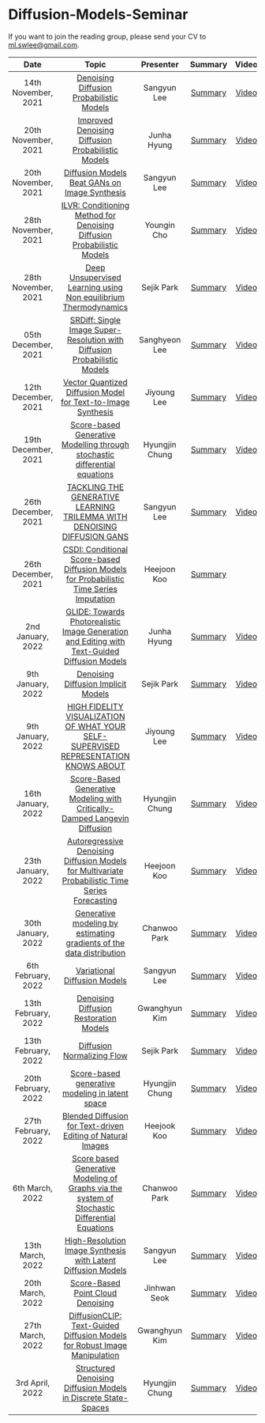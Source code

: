 # Diffusion-Models-Seminar

If you want to join the reading group, please send your CV to ml.swlee@gmail.com.



|       Date       | Topic | Presenter | Summary | Video |
|:----------------:|:----------------------------------------:|:----------:|:------:|:------:
| 14th November, 2021 | [Denoising Diffusion Probabilistic Models](https://arxiv.org/abs/2006.11239) | Sangyun Lee | [Summary](https://sang-yun-lee.notion.site/Denoising-Diffusion-Probabilistic-Models-ade353a9abaa41d98c3ae2c18b52c129) | [Video](https://youtu.be/sNkVRr56MtI)
| 20th November, 2021 | [Improved Denoising Diffusion Probabilistic Models](https://arxiv.org/abs/2102.09672) | Junha Hyung | [Summary](https://sang-yun-lee.notion.site/Improved-Denoising-Diffusion-Probabilistic-Models-efa847335aef4163bfd3ee96c176f659) | [Video](https://youtu.be/8dchQOqvrCE)
| 20th November, 2021 | [Diffusion Models Beat GANs on Image Synthesis](https://arxiv.org/abs/2105.05233) | Sangyun Lee | [Summary](https://sang-yun-lee.notion.site/Diffusion-Models-Beat-GANs-on-Image-Synthesis-eb1f3826618d42e89d92e489c39f1371) | [Video](https://youtu.be/bSqA2AIaHy8)
| 28th November, 2021 | [ILVR: Conditioning Method for Denoising Diffusion Probabilistic Models](https://arxiv.org/abs/2108.02938) | Youngin Cho | [Summary](https://sang-yun-lee.notion.site/ILVR-Conditioning-Method-for-Denoising-Diffusion-Probabilistic-Models-06e9b5aa7644448e931161351cb21cd8) | [Video](https://youtu.be/NKdueTNOrR0)
| 28th November, 2021 | [Deep Unsupervised Learning using Non equilibrium Thermodynamics](https://arxiv.org/abs/1503.03585) | Sejik Park | [Summary](https://sang-yun-lee.notion.site/Deep-Unsupervised-Learning-using-Non-equilibrium-Thermodynamics-6492cd4a916049569efb837d842c47f4) | [Video](https://youtu.be/Nr0j8ObDB7w)
| 05th December, 2021 | [SRDiff: Single Image Super-Resolution with Diffusion Probabilistic Models](https://arxiv.org/abs/2104.14951) | Sanghyeon Lee | [Summary](https://sang-yun-lee.notion.site/SRDiff-Single-Image-Super-Resolution-with-Diffusion-Probabilistic-Models-c00b88ebc2d4412a8a2b3a2801eaaadc) | [Video](https://youtu.be/Yuz5YyGa2iI)
| 12th December, 2021 | [Vector Quantized Diffusion Model for Text-to-Image Synthesis](https://arxiv.org/abs/2111.14822) | Jiyoung Lee | [Summary](https://sang-yun-lee.notion.site/Vector-Quantized-Diffusion-Model-for-Text-to-Image-Synthesis-7b9ebb43f14242c887af47b8a9b9b268) | [Video](https://youtu.be/LNvgRgyBs0M)
| 19th December, 2021 | [Score-based Generative Modelling through stochastic differential equations](https://arxiv.org/abs/2011.13456) | Hyungjin Chung | [Summary](https://sang-yun-lee.notion.site/Score-based-Generative-Modelling-through-stochastic-differential-equations-59ce3235b479415a82d79dc7e644285b) | [Video](https://youtu.be/yqF1IkdCQ4Y)
| 26th December, 2021 | [TACKLING THE GENERATIVE LEARNING TRILEMMA WITH DENOISING DIFFUSION GANS](https://arxiv.org/abs/2112.07804) | Sangyun Lee | [Summary](https://sang-yun-lee.notion.site/TACKLING-THE-GENERATIVE-LEARNING-TRILEMMA-WITH-DENOISING-DIFFUSION-GANS-cca24f847e4c4d57abfaee49f37cbbaa) | [Video](https://youtu.be/sta4xSVOI4E)
| 26th December, 2021 | [CSDI: Conditional Score-based Diffusion Models for Probabilistic Time Series Imputation](https://arxiv.org/abs/2107.03502) | Heejoon Koo | [Summary](https://sang-yun-lee.notion.site/CSDI-Conditional-Score-based-Diffusion-Models-for-Probabilistic-Time-Series-Imputation-ef04e8ffcc024b389d652f6b1972f667) 
| 2nd January, 2022 | [GLIDE: Towards Photorealistic Image Generation and Editing with Text-Guided Diffusion Models](https://arxiv.org/abs/2112.10741) | Junha Hyung | [Summary](https://sang-yun-lee.notion.site/GLIDE-Towards-Photorealistic-Image-Generation-and-Editing-with-Text-Guided-Diffusion-Models-86036ea0bc344cd596a128f2de3fb9bb) | [Video](https://youtu.be/UefLZLbxM4g)
| 9th January, 2022 | [Denoising Diffusion Implicit Models](https://arxiv.org/abs/2010.02502) | Sejik Park | [Summary](https://www.notion.so/sang-yun-lee/Denoising-Diffusion-Implicit-Models-6cd7d42f65134996817594ffbce35488) | [Video](https://youtu.be/kGgO1ZPddwg)
| 9th January, 2022 | [HIGH FIDELITY VISUALIZATION OF WHAT YOUR SELF-SUPERVISED REPRESENTATION KNOWS ABOUT](https://arxiv.org/abs/2112.09164) | Jiyoung Lee | [Summary](https://www.notion.so/sang-yun-lee/HIGH-FIDELITY-VISUALIZATION-OF-WHAT-YOUR-SELF-SUPERVISED-REPRESENTATION-KNOWS-ABOUT-a9e7410a1c6f46a6850fcb8c08788ed7) | [Video](https://youtu.be/AOWs9Hb8r18)
| 16th January, 2022 | [Score-Based Generative Modeling with Critically-Damped Langevin Diffusion](https://arxiv.org/abs/2112.07068) | Hyungjin Chung | [Summary](https://sang-yun-lee.notion.site/Score-Based-Generative-Modeling-with-Critically-Damped-Langevin-Diffusion-1fb77e7099b94520a36d5b4372595b98) | [Video](https://youtu.be/_sGj5_8d3MY)
| 23th January, 2022 | [Autoregressive Denoising Diffusion Models for Multivariate Probabilistic Time Series Forecasting](https://arxiv.org/abs/2101.12072) | Heejoon Koo  | [Summary](https://sang-yun-lee.notion.site/Autoregressive-Denoising-Diffusion-Models-for-Multivariate-Probabilistic-Time-Series-Forecasting-IC-ee13c933c870476bbab3c975721e81ba) | [Video](https://youtu.be/KrKMErU4gRI)
| 30th January, 2022 | [Generative modeling by estimating gradients of the data distribution](https://arxiv.org/abs/1907.05600) | Chanwoo Park  | [Summary](https://www.notion.so/sang-yun-lee/Generative-modeling-by-estimating-gradients-of-the-data-distribution-cf9f8f0cba134c3f95c4dbf42e37e59a) | [Video](https://youtu.be/N2cSb9aW9aU)
| 6th February, 2022 | [Variational Diffusion Models](https://arxiv.org/abs/2107.00630) | Sangyun Lee | [Summary](https://www.notion.so/sang-yun-lee/Variational-Diffusion-Models-f72d9cb1a2004a9088470c95cdc929e3) | [Video](https://youtu.be/yR81b3UxgaI)
| 13th February, 2022 | [Denoising Diffusion Restoration Models](https://arxiv.org/abs/2201.11793) | Gwanghyun Kim | [Summary](https://sang-yun-lee.notion.site/Denoising-Diffusion-Restoration-Models-DDRM-275e61cfcf7843ffb0cbdbeaa572846a) | [Video](https://youtu.be/ZbB__c7pi40)
| 13th February, 2022 | [Diffusion Normalizing Flow](https://arxiv.org/abs/2110.07579) | Sejik Park | [Summary](https://sang-yun-lee.notion.site/Diffusion-Normalizing-Flow-5c8eff4fba024a28b0b95c043cb1ff8c) | [Video](https://youtu.be/vB6dsUtWwz0)
| 20th February, 2022 | [Score-based generative modeling in latent space](https://arxiv.org/abs/2106.05931) | Hyungjin Chung | [Summary](https://sang-yun-lee.notion.site/Score-based-generative-modeling-in-latent-space-6c08ad787289403095b7b9e51421724c) | [Video](https://youtu.be/ssxPHItnkqc)
| 27th February, 2022 | [Blended Diffusion for Text-driven Editing of Natural Images](https://arxiv.org/abs/2111.14818) | Heejook Koo | [Summary](https://sang-yun-lee.notion.site/Blended-Diffusion-for-Text-driven-Editing-of-Natural-Images-arXiv-2022-a893aa19a652446692f58fe2907c0ca2) | [Video](https://youtu.be/i1k63kb4i-s)
| 6th March, 2022 | [Score based Generative Modeling of Graphs via the system of Stochastic Differential Equations](https://arxiv.org/abs/2202.02514) | Chanwoo Park | [Summary](https://sang-yun-lee.notion.site/Score-based-Generative-Modeling-of-Graphs-via-the-system-of-Stochastic-Differential-Equations-GDSS-13a24ac8fefc480cbf831f48ccffa0ff) | [Video](https://youtu.be/VU-aB2j2rT8)
| 13th March, 2022 | [High-Resolution Image Synthesis with Latent Diffusion Models ](https://arxiv.org/abs/2112.10752) | Sangyun Lee | [Summary](https://sang-yun-lee.notion.site/High-Resolution-Image-Synthesis-with-Latent-Diffusion-Models-a136345c8edb4b048b02b89716d105b5) | [Video](https://youtu.be/ibB6aR9xA1Q)
| 20th March, 2022 | [Score-Based Point Cloud Denoising](https://arxiv.org/abs/2107.10981) | Jinhwan Seok | [Summary](https://sang-yun-lee.notion.site/Score-Based-Point-Cloud-Denoising-28be8c50cd2e46809c4aec3046b3b61d) | [Video](https://youtu.be/ppmAgu3oHqU)
| 27th March, 2022 | [DiffusionCLIP: Text-Guided Diffusion Models for Robust Image Manipulation](https://arxiv.org/abs/2110.02711) | Gwanghyun Kim | [Summary](https://www.notion.so/sang-yun-lee/DiffusionCLIP-Text-Guided-Diffusion-Models-for-Robust-Image-Manipulation-a70cf218c6a54ef29cf91d7047fe7b34) | [Video](https://youtu.be/cmbul5-o_cQ)
| 3rd April, 2022 | [Structured Denoising Diffusion Models in Discrete State-Spaces](https://arxiv.org/abs/2107.03006) | Hyungjin Chung | [Summary](https://www.notion.so/sang-yun-lee/Structured-Denoising-Diffusion-Models-in-Discrete-State-Spaces-6bbe59d310b545f0a4ed01e06bee2f18) | [Video](https://youtu.be/SaZJ2cZ6FZI)








